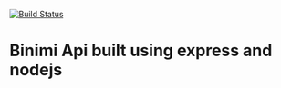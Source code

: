 [![Build Status](https://travis-ci.org/seunmeme/Binimi_Api.svg?branch=master)](https://travis-ci.org/seunmeme/Binimi_Api)

# Binimi Api built using express and nodejs